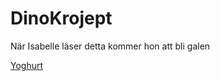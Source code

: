 # DinoKrojept

När Isabelle läser detta kommer hon att bli galen

[Yoghurt](https://www.youtube.com/watch?v=U8lE-DhLFzs)